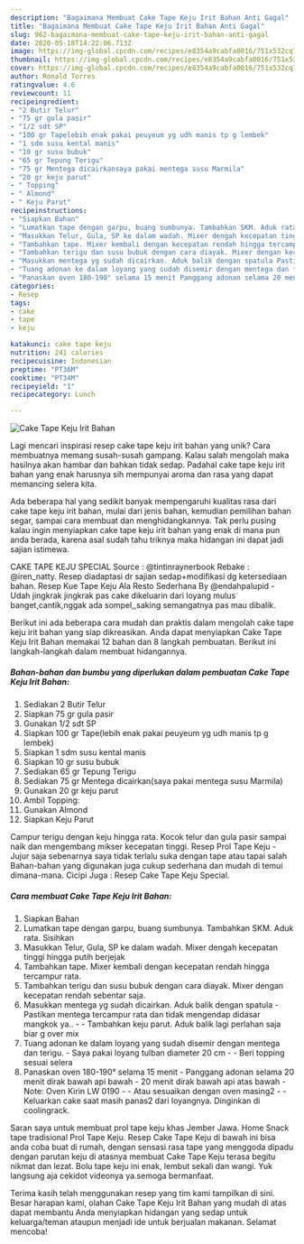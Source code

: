 ```yaml
---
description: "Bagaimana Membuat Cake Tape Keju Irit Bahan Anti Gagal"
title: "Bagaimana Membuat Cake Tape Keju Irit Bahan Anti Gagal"
slug: 962-bagaimana-membuat-cake-tape-keju-irit-bahan-anti-gagal
date: 2020-05-18T14:22:06.713Z
image: https://img-global.cpcdn.com/recipes/e8354a9cabfa0016/751x532cq70/cake-tape-keju-irit-bahan-foto-resep-utama.jpg
thumbnail: https://img-global.cpcdn.com/recipes/e8354a9cabfa0016/751x532cq70/cake-tape-keju-irit-bahan-foto-resep-utama.jpg
cover: https://img-global.cpcdn.com/recipes/e8354a9cabfa0016/751x532cq70/cake-tape-keju-irit-bahan-foto-resep-utama.jpg
author: Ronald Torres
ratingvalue: 4.6
reviewcount: 11
recipeingredient:
- "2 Butir Telur"
- "75 gr gula pasir"
- "1/2 sdt SP"
- "100 gr Tapelebih enak pakai peuyeum yg udh manis tp g lembek"
- "1 sdm susu kental manis"
- "10 gr susu bubuk"
- "65 gr Tepung Terigu"
- "75 gr Mentega dicairkansaya pakai mentega susu Marmila"
- "20 gr keju parut"
- " Topping"
- " Almond"
- " Keju Parut"
recipeinstructions:
- "Siapkan Bahan"
- "Lumatkan tape dengan garpu, buang sumbunya. Tambahkan SKM. Aduk rata. Sisihkan"
- "Masukkan Telur, Gula, SP ke dalam wadah. Mixer dengah kecepatan tinggi hingga putih berjejak"
- "Tambahkan tape. Mixer kembali dengan kecepatan rendah hingga tercampur rata."
- "Tambahkan terigu dan susu bubuk dengan cara diayak. Mixer dengan kecepatan rendah sebentar saja."
- "Masukkan mentega yg sudah dicairkan. Aduk balik dengan spatula Pastikan mentega tercampur rata dan tidak mengendap didasar mangkok ya..  Tambahkan keju parut. Aduk balik lagi perlahan saja biar g over mix"
- "Tuang adonan ke dalam loyang yang sudah disemir dengan mentega dan terigu. Saya pakai loyang tulban diameter 20 cm  Beri topping sesuai selera"
- "Panaskan oven 180-190° selama 15 menit Panggang adonan selama 20 menit dirak bawah api bawah 20 menit dirak bawah api atas bawah Note: Oven Kirin LW 0190  Atau sesuaikan dengan oven masing2  Keluarkan cake saat masih panas2 dari loyangnya. Dinginkan di coolingrack."
categories:
- Resep
tags:
- cake
- tape
- keju

katakunci: cake tape keju 
nutrition: 241 calories
recipecuisine: Indonesian
preptime: "PT36M"
cooktime: "PT34M"
recipeyield: "1"
recipecategory: Lunch

---
```



![Cake Tape Keju Irit Bahan](https://img-global.cpcdn.com/recipes/e8354a9cabfa0016/751x532cq70/cake-tape-keju-irit-bahan-foto-resep-utama.jpg)

Lagi mencari inspirasi resep cake tape keju irit bahan yang unik? Cara membuatnya memang susah-susah gampang. Kalau salah mengolah maka hasilnya akan hambar dan bahkan tidak sedap. Padahal cake tape keju irit bahan yang enak harusnya sih mempunyai aroma dan rasa yang dapat memancing selera kita.

Ada beberapa hal yang sedikit banyak mempengaruhi kualitas rasa dari cake tape keju irit bahan, mulai dari jenis bahan, kemudian pemilihan bahan segar, sampai cara membuat dan menghidangkannya. Tak perlu pusing kalau ingin menyiapkan cake tape keju irit bahan yang enak di mana pun anda berada, karena asal sudah tahu triknya maka hidangan ini dapat jadi sajian istimewa.

CAKE TAPE KEJU SPECIAL Source : @tintinraynerbook Rebake : @iren_natty. Resep diadaptasi dr sajian sedap+modifikasi dg ketersediaan bahan. Resep Kue Tape Keju Ala Resto Sederhana By @endahpalupid - Udah jingkrak jingkrak pas cake dikeluarin dari loyang mulus banget,cantik,nggak ada sompel,,saking semangatnya pas mau dibalik.


Berikut ini ada beberapa cara mudah dan praktis dalam mengolah cake tape keju irit bahan yang siap dikreasikan. Anda dapat menyiapkan Cake Tape Keju Irit Bahan memakai 12 bahan dan 8 langkah pembuatan. Berikut ini langkah-langkah dalam membuat hidangannya.

<!--inarticleads1-->

##### Bahan-bahan dan bumbu yang diperlukan dalam pembuatan Cake Tape Keju Irit Bahan:

1. Sediakan 2 Butir Telur
1. Siapkan 75 gr gula pasir
1. Gunakan 1/2 sdt SP
1. Siapkan 100 gr Tape(lebih enak pakai peuyeum yg udh manis tp g lembek)
1. Siapkan 1 sdm susu kental manis
1. Siapkan 10 gr susu bubuk
1. Sediakan 65 gr Tepung Terigu
1. Sediakan 75 gr Mentega dicairkan(saya pakai mentega susu Marmila)
1. Gunakan 20 gr keju parut
1. Ambil  Topping:
1. Gunakan  Almond
1. Siapkan  Keju Parut


Campur terigu dengan keju hingga rata. Kocok telur dan gula pasir sampai naik dan mengembang mikser kecepatan tinggi. Resep Prol Tape Keju - Jujur saja sebenarnya saya tidak terlalu suka dengan tape atau tapai salah Bahan-bahan yang digunakan juga cukup sederhana dan mudah di temui dimana-mana. Cicipi Juga : Resep Cake Tape Keju Special. 

<!--inarticleads2-->

##### Cara membuat Cake Tape Keju Irit Bahan:

1. Siapkan Bahan
1. Lumatkan tape dengan garpu, buang sumbunya. Tambahkan SKM. Aduk rata. Sisihkan
1. Masukkan Telur, Gula, SP ke dalam wadah. Mixer dengah kecepatan tinggi hingga putih berjejak
1. Tambahkan tape. Mixer kembali dengan kecepatan rendah hingga tercampur rata.
1. Tambahkan terigu dan susu bubuk dengan cara diayak. Mixer dengan kecepatan rendah sebentar saja.
1. Masukkan mentega yg sudah dicairkan. Aduk balik dengan spatula - Pastikan mentega tercampur rata dan tidak mengendap didasar mangkok ya.. -  - Tambahkan keju parut. Aduk balik lagi perlahan saja biar g over mix
1. Tuang adonan ke dalam loyang yang sudah disemir dengan mentega dan terigu. - Saya pakai loyang tulban diameter 20 cm -  - Beri topping sesuai selera
1. Panaskan oven 180-190° selama 15 menit - Panggang adonan selama 20 menit dirak bawah api bawah - 20 menit dirak bawah api atas bawah - Note: Oven Kirin LW 0190 -  - Atau sesuaikan dengan oven masing2 -  - Keluarkan cake saat masih panas2 dari loyangnya. Dinginkan di coolingrack.


Saran saya untuk membuat prol tape keju khas Jember Jawa. Home Snack tape tradisional Prol Tape Keju. Resep Cake Tape Keju di bawah ini bisa anda coba buat di rumah, dengan sensasi rasa tape yang menggoda dipadu dengan parutan keju di atasnya membuat Cake Tape Keju terasa begitu nikmat dan lezat. Bolu tape keju ini enak, lembut sekali dan wangi. Yuk langsung aja cekidot videonya ya.semoga bermanfaat. 

Terima kasih telah menggunakan resep yang tim kami tampilkan di sini. Besar harapan kami, olahan Cake Tape Keju Irit Bahan yang mudah di atas dapat membantu Anda menyiapkan hidangan yang sedap untuk keluarga/teman ataupun menjadi ide untuk berjualan makanan. Selamat mencoba!
